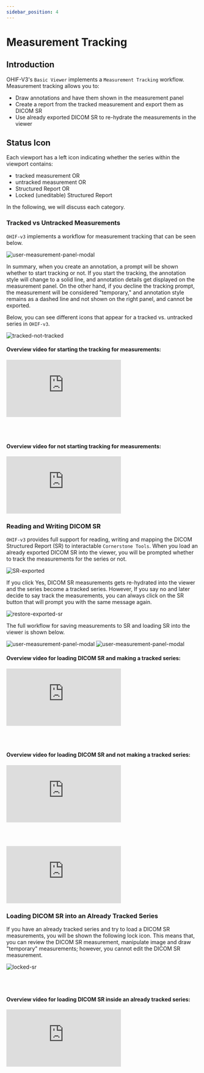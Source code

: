 ```yaml
---
sidebar_position: 4
---
```


# Measurement Tracking

## Introduction
OHIF-V3's `Basic Viewer` implements a `Measurement Tracking` workflow. Measurement
tracking allows you to:

- Draw annotations and have them shown in the measurement panel
- Create a report from the tracked measurement and export them as DICOM SR
- Use already exported DICOM SR to re-hydrate the measurements in the viewer


## Status Icon
Each viewport has a left icon indicating whether the series within the viewport
contains:

- tracked measurement OR
- untracked measurement OR
- Structured Report OR
- Locked (uneditable) Structured Report

In the following, we will discuss each category.

### Tracked vs Untracked Measurements

`OHIF-v3` implements a workflow for measurement tracking that can be seen below.

![user-measurement-panel-modal](../../assets/img/tracking-workflow1.png)

In summary, when you create an annotation, a prompt will be shown whether to start tracking or not. If you start the tracking, the annotation style will change to a solid line, and annotation details get displayed on the measurement panel.
On the other hand, if you decline the tracking prompt, the measurement will be considered "temporary," and annotation style remains as a dashed line and not shown on the right panel, and cannot be exported.


Below, you can see different icons that appear for a tracked vs. untracked series in
`OHIF-v3`.

![tracked-not-tracked](../../assets/img/tracked-not-tracked.png)



#### Overview video for starting the tracking for measurements:
<!-- trackedMeasurements -->

<div style={{padding:"56.25% 0 0 0", position:"relative"}}>
    <iframe src="https://player.vimeo.com/video/843234022?badge=0&amp;autopause=0&amp;player_id=0&amp;app_id=58479" frameBorder="0" allow="autoplay; fullscreen; picture-in-picture" allowFullScreen style= {{ position:"absolute",top:0,left:0,width:"100%",height:"100%"}} title="measurement-report"></iframe>
</div>


<br></br>

#### Overview video for not starting tracking for measurements:
<!-- untrackedMeasurements -->

<div style={{padding:"56.25% 0 0 0", position:"relative"}}>
    <iframe src="https://player.vimeo.com/video/843234086?badge=0&amp;autopause=0&amp;player_id=0&amp;app_id=58479" frameBorder="0" allow="autoplay; fullscreen; picture-in-picture" allowFullScreen style= {{ position:"absolute",top:0,left:0,width:"100%",height:"100%"}} title="measurement-report"></iframe>
</div>


### Reading and Writing DICOM SR

`OHIF-v3` provides full support for reading, writing and mapping the DICOM Structured
Report (SR) to interactable `Cornerstone Tools`. When you load an already exported
DICOM SR into the viewer, you will be prompted whether to track the measurements
for the series or not.

![SR-exported](../../assets/img/SR-exported.png)

If you click Yes, DICOM SR measurements gets re-hydrated into the viewer and
the series become a tracked series. However, If you say no and later decide to say track the measurements, you can always click on the SR button that will  prompt you
with the same message again.

![restore-exported-sr](../../assets/img/restore-exported-sr.png)

The full workflow for saving measurements to SR and loading SR into the viewer is shown below.

![user-measurement-panel-modal](../../assets/img/tracking-workflow2.png)
![user-measurement-panel-modal](../../assets/img/tracking-workflow3.png)


#### Overview video for loading DICOM SR and making a tracked series:
<!-- SR Restore and Yes -->

<div style={{padding:"56.25% 0 0 0", position:"relative"}}>
    <iframe src="https://player.vimeo.com/video/843233998?badge=0&amp;autopause=0&amp;player_id=0&amp;app_id=58479" frameBorder="0" allow="autoplay; fullscreen; picture-in-picture" allowFullScreen style= {{ position:"absolute",top:0,left:0,width:"100%",height:"100%"}} title="measurement-report"></iframe>
</div>

<br></br>

#### Overview video for loading DICOM SR and not making a tracked series:
<!-- SR Restore and No -->
<!-- SR Export and measurement restore -->
<div style={{padding:"56.25% 0 0 0", position:"relative"}}>
    <iframe src="https://player.vimeo.com/video/843233976?badge=0&amp;autopause=0&amp;player_id=0&amp;app_id=58479" frameBorder="0" allow="autoplay; fullscreen; picture-in-picture" allowFullScreen style= {{ position:"absolute",top:0,left:0,width:"100%",height:"100%"}} title="measurement-report"></iframe>
</div>

<br></br>

<div style={{padding:"56.25% 0 0 0", position:"relative"}}>
    <iframe src="https://player.vimeo.com/video/843233958?badge=0&amp;autopause=0&amp;player_id=0&amp;app_id=58479" frameBorder="0" allow="autoplay; fullscreen; picture-in-picture" allowFullScreen style= {{ position:"absolute",top:0,left:0,width:"100%",height:"100%"}} title="measurement-report"></iframe>
</div>

### Loading DICOM SR into an Already Tracked Series

If you have an already tracked series and try to load a DICOM SR measurements,
you will be shown the following lock icon. This means that, you can review the
DICOM SR measurement, manipulate image and draw "temporary" measurements; however,
you cannot edit the DICOM SR measurement.


![locked-sr](../../assets/img/locked-sr.png)

<br></br>


#### Overview video for loading DICOM SR inside an already tracked series:
<!-- DICOMSRLockedTracked -->


<div style={{padding:"56.25% 0 0 0", position:"relative"}}>
    <iframe src="https://player.vimeo.com/video/843233929?badge=0&amp;autopause=0&amp;player_id=0&amp;app_id=58479"  frameBorder="0" allow="autoplay; fullscreen; picture-in-picture" allowFullScreen style= {{ position:"absolute",top:0,left:0,width:"100%",height:"100%"}} title="measurement-report"></iframe>
</div>
